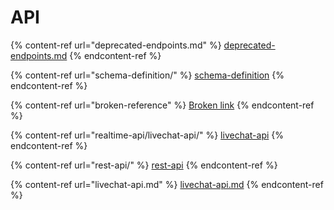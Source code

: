 # API

{% content-ref url="deprecated-endpoints.md" %}
[deprecated-endpoints.md](deprecated-endpoints.md)
{% endcontent-ref %}

{% content-ref url="schema-definition/" %}
[schema-definition](schema-definition/)
{% endcontent-ref %}

{% content-ref url="broken-reference" %}
[Broken link](broken-reference)
{% endcontent-ref %}

{% content-ref url="realtime-api/livechat-api/" %}
[livechat-api](realtime-api/livechat-api/)
{% endcontent-ref %}

{% content-ref url="rest-api/" %}
[rest-api](rest-api/)
{% endcontent-ref %}

{% content-ref url="livechat-api.md" %}
[livechat-api.md](livechat-api.md)
{% endcontent-ref %}
